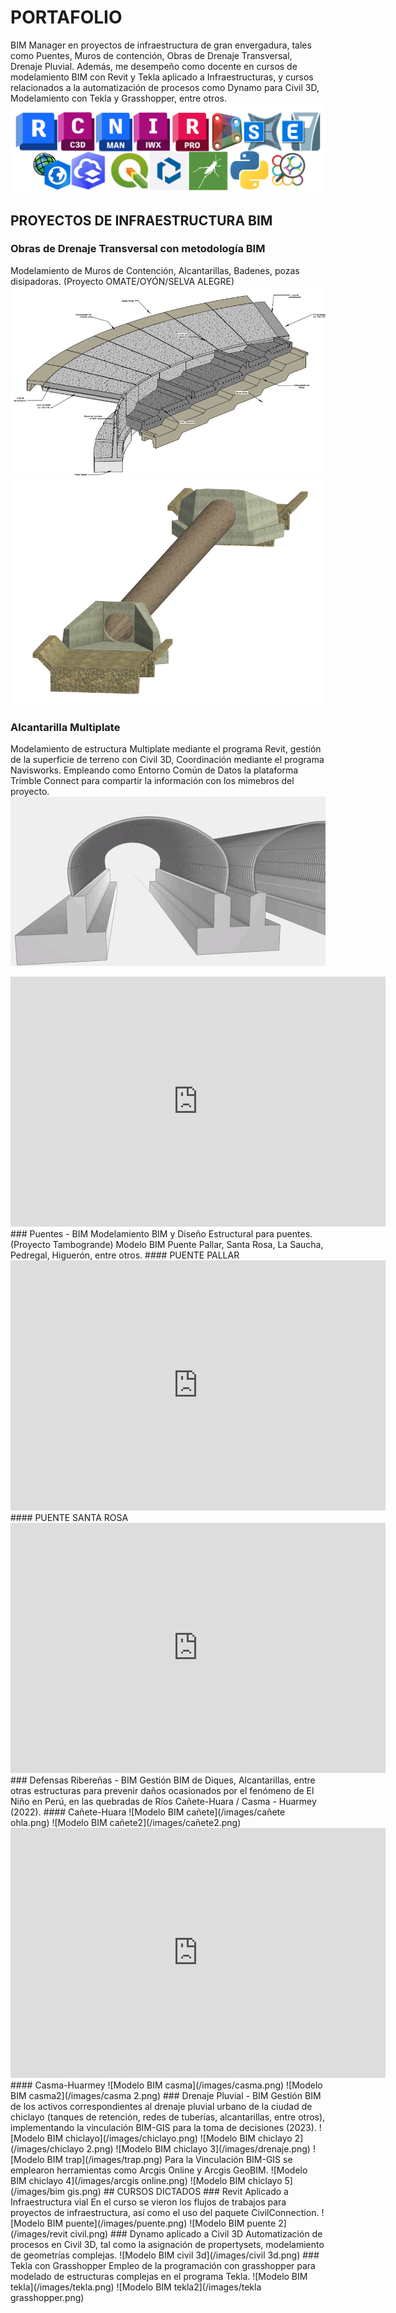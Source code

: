 # PORTAFOLIO 
BIM Manager en proyectos de infraestructura de gran envergadura, tales como Puentes, Muros de contención, Obras de Drenaje Transversal, Drenaje Pluvial. Además, me desempeño como docente en cursos de modelamiento BIM con Revit y Tekla aplicado a Infraestructuras, y cursos relacionados a la automatización de procesos como Dynamo para Civil 3D, Modelamiento con Tekla y Grasshopper, entre otros.
![Portada-Git-Hub.png](/images/PORTADA.png) 
## PROYECTOS DE INFRAESTRUCTURA BIM
### Obras de Drenaje Transversal con metodología BIM
Modelamiento de Muros de Contención, Alcantarillas, Badenes, pozas disipadoras. (Proyecto OMATE/OYÓN/SELVA ALEGRE)
![Modelo BIM de un Badén con muro de contención](/images/infraes.png) 
![Modelo BIM de drenaje transversal](/images/tmc3.png) 
### Alcantarilla Multiplate
Modelamiento de estructura Multiplate mediante el programa Revit, gestión de la superficie de terreno con Civil 3D, Coordinación mediante el programa Navisworks. Empleando como Entorno Común de Datos la plataforma Trimble Connect para compartir la información con los mimebros del proyecto.
![Modelo BIM en Trimble Connect](/images/TMC.jpg)
<iframe src="https://speckle.xyz/embed?stream=b0a9a15baf&commit=e10c0fd9c3" width="600" height="400" frameborder="0"></iframe>
### Puentes - BIM 
Modelamiento BIM y Diseño Estructural para puentes. (Proyecto Tambogrande)
Modelo BIM Puente Pallar, Santa Rosa, La Saucha, Pedregal, Higuerón, entre otros.
#### PUENTE PALLAR
<iframe src="https://speckle.xyz/embed?stream=b0a9a15baf&commit=4a8f63c47d" width="600" height="400" frameborder="0"></iframe>
#### PUENTE SANTA ROSA
<iframe src="https://speckle.xyz/embed?stream=b0a9a15baf&commit=6fa1f91f45" width="600" height="400" frameborder="0"></iframe>
### Defensas Ribereñas - BIM
Gestión BIM de Diques, Alcantarillas, entre otras estructuras para prevenir daños ocasionados por el fenómeno de El Niño en Perú, en las quebradas de Ríos Cañete-Huara / Casma - Huarmey (2022).
#### Cañete-Huara
![Modelo BIM cañete](/images/cañete ohla.png)
![Modelo BIM cañete2](/images/cañete2.png)
<iframe src="https://speckle.xyz/embed?stream=b0a9a15baf&commit=6f157f59ee" width="600" height="400" frameborder="0"></iframe>
#### Casma-Huarmey
![Modelo BIM casma](/images/casma.png)
![Modelo BIM casma2](/images/casma 2.png)
### Drenaje Pluvial - BIM
Gestión BIM de los activos correspondientes al drenaje pluvial urbano de la ciudad de chiclayo (tanques de retención, redes de tuberías, alcantarillas, entre otros), implementando la vinculación BIM-GIS para la toma de decisiones (2023).
![Modelo BIM chiclayo](/images/chiclayo.png)
![Modelo BIM chiclayo 2](/images/chiclayo 2.png)
![Modelo BIM chiclayo 3](/images/drenaje.png)
![Modelo BIM trap](/images/trap.png)
Para la Vinculación BIM-GIS se emplearon herramientas como Arcgis Online y Arcgis GeoBIM.
![Modelo BIM chiclayo 4](/images/arcgis online.png)
![Modelo BIM chiclayo 5](/images/bim gis.png)
## CURSOS DICTADOS
### Revit Aplicado a Infraestructura vial
En el curso se vieron los flujos de trabajos para proyectos de infraestructura, así como el uso del paquete CivilConnection.
![Modelo BIM puente](/images/puente.png)
![Modelo BIM puente 2](/images/revit civil.png)
### Dynamo aplicado a Civil 3D
Automatización de procesos en Civil 3D, tal como la asignación de propertysets, modelamiento de geometrías complejas.
![Modelo BIM civil 3d](/images/civil 3d.png)
### Tekla con Grasshopper
Empleo de la programación con grasshopper para modelado de estructuras complejas en el programa Tekla.
![Modelo BIM tekla](/images/tekla.png)
![Modelo BIM tekla2](/images/tekla grasshopper.png)


